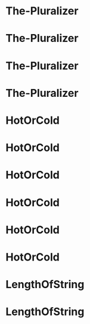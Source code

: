 # The-Pluralizer
# The-Pluralizer
# The-Pluralizer
# The-Pluralizer
# HotOrCold
# HotOrCold
# HotOrCold
# HotOrCold
# HotOrCold
# HotOrCold
# LengthOfString
# LengthOfString
